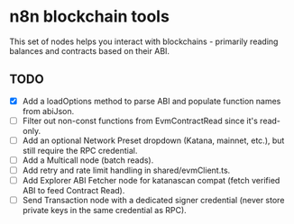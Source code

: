 # n8n blockchain tools

This set of nodes helps you interact with blockchains - primarily reading
balances and contracts based on their ABI.

## TODO

- [x] Add a loadOptions method to parse ABI and populate function names from
  abiJson.
- [ ] Filter out non-const functions from EvmContractRead since it's read-only.
- [ ] Add an optional Network Preset dropdown (Katana, mainnet, etc.), but still
  require the RPC credential.
- [ ] Add a Multicall node (batch reads).
- [ ] Add retry and rate limit handling in shared/evmClient.ts.
- [ ] Add Explorer ABI Fetcher node for katanascan compat (fetch verified ABI to
  feed Contract Read).
- [ ] Send Transaction node with a dedicated signer credential (never store
  private keys in the same credential as RPC).
